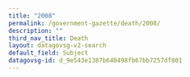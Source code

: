 ```yaml
---
title: "2008"
permalink: /government-gazette/death/2008/
description: ""
third_nav_title: Death
layout: datagovsg-v2-search
default_field: Subject
datagovsg-id: d_9e543e1387b640498fb67bb7257df801
---
```

